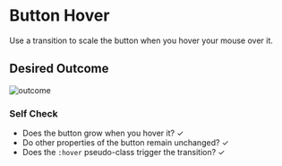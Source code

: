 # Button Hover

Use a transition to scale the button when you hover your mouse over it.

## Desired Outcome

![outcome](./desired-outcome.gif)

### Self Check

- Does the button grow when you hover it? ✓
- Do other properties of the button remain unchanged? ✓
- Does the `:hover` pseudo-class trigger the transition? ✓
